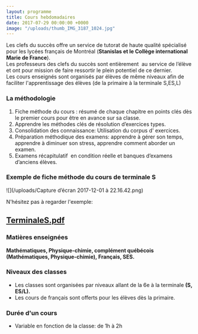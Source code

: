 ```yaml
---
layout: programme
title: Cours hebdomadaires
date: 2017-07-29 00:00:00 +0000
image: "/uploads/thumb_IMG_3187_1024.jpg"
---
```

Les clefs du succès offre un service de tutorat de haute qualité spécialisé pour les lycées français de Montréal (**Stanislas et le Collège international Marie de France**).  
Les professeurs des clefs du succès sont entièrement  au service de l’élève et ont pour mission de faire ressortir le plein potentiel de ce dernier.  
Les cours enseignés sont organisés par élèves de même niveaux afin de faciliter l'apprentissage des élèves (de la primaire à la terminale S,ES,L)

### La méthodologie

1. Fiche méthode du cours : résumé de chaque chapitre en points clés dès le premier cours pour être en avance sur sa classe.
2. Apprendre les méthodes clés de résolution d’exercices types.
3. Consolidation des connaissance: Utilisation du corpus d' exercices.
4. Préparation méthodique des examens: apprendre à gérer son temps,  apprendre à diminuer son stress, apprendre comment aborder un examen.
5. Examens récapitulatif  en condition réelle et banques d’examens d’anciens élèves.

### Exemple de fiche méthode du cours de terminale S

![](/uploads/Capture d’écran 2017-12-01 à 22.16.42.png)

N'hésitez pas à regarder l'exemple:

## [TerminaleS.pdf](/uploads/TerminaleS.pdf "TerminaleS.pdf")

### Matières enseignées

**Mathématiques, Physique-chimie, complément québécois (Mathématiques, Physique-chimie), Français, SES.**

### Niveaux des classes

* Les classes sont organisées par niveaux allant de la 6e à la terminale **(S, ES/L).**
* Les cours de français sont offerts pour les élèves dès la primaire.

### Durée d'un cours

* Variable en fonction de la classe: de 1h à 2h